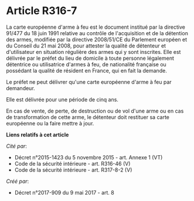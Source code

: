 # Article R316-7

La carte européenne d'arme à feu est le document institué par la directive 91/477 du 18 juin 1991 relative au contrôle de
l'acquisition et de la détention des armes, modifiée par la directive 2008/51/CE du Parlement européen et du Conseil du 21
mai 2008, pour attester la qualité de détenteur et d'utilisateur en situation régulière des armes qui y sont inscrites. Elle
est délivrée par le préfet du lieu de domicile à toute personne légalement détentrice ou utilisatrice d'armes à feu, de
nationalité française ou possédant la qualité de résident en France, qui en fait la demande.

Le préfet ne peut délivrer qu'une carte européenne d'arme à feu par demandeur.

Elle est délivrée pour une période de cinq ans.

En cas de vente, de perte, de destruction ou de vol d'une arme ou en cas de transformation de cette arme, le détenteur doit
restituer sa carte européenne ou la faire mettre à jour.

**Liens relatifs à cet article**

_Cité par_:

  - Décret n°2015-1423 du 5 novembre 2015 - art. Annexe 1 (VT)
  - Code de la sécurité intérieure - art. R316-46 (V)
  - Code de la sécurité intérieure - art. R317-8-2 (V)

_Créé par_:

  - Décret n°2017-909 du 9 mai 2017 - art. 8
